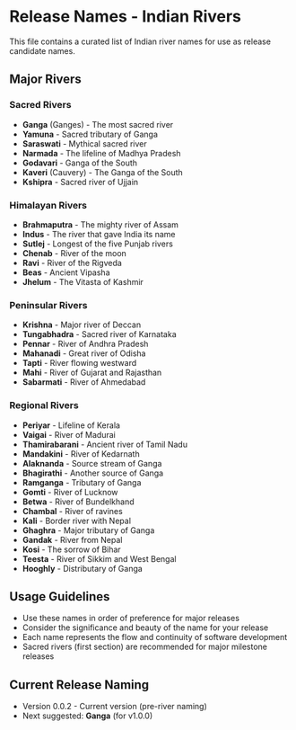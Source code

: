 # Release Names - Indian Rivers

This file contains a curated list of Indian river names for use as release candidate names.

## Major Rivers

### Sacred Rivers

- **Ganga** (Ganges) - The most sacred river
- **Yamuna** - Sacred tributary of Ganga
- **Saraswati** - Mythical sacred river
- **Narmada** - The lifeline of Madhya Pradesh
- **Godavari** - Ganga of the South
- **Kaveri** (Cauvery) - The Ganga of the South
- **Kshipra** - Sacred river of Ujjain

### Himalayan Rivers

- **Brahmaputra** - The mighty river of Assam
- **Indus** - The river that gave India its name
- **Sutlej** - Longest of the five Punjab rivers
- **Chenab** - River of the moon
- **Ravi** - River of the Rigveda
- **Beas** - Ancient Vipasha
- **Jhelum** - The Vitasta of Kashmir

### Peninsular Rivers

- **Krishna** - Major river of Deccan
- **Tungabhadra** - Sacred river of Karnataka
- **Pennar** - River of Andhra Pradesh
- **Mahanadi** - Great river of Odisha
- **Tapti** - River flowing westward
- **Mahi** - River of Gujarat and Rajasthan
- **Sabarmati** - River of Ahmedabad

### Regional Rivers

- **Periyar** - Lifeline of Kerala
- **Vaigai** - River of Madurai
- **Thamirabarani** - Ancient river of Tamil Nadu
- **Mandakini** - River of Kedarnath
- **Alaknanda** - Source stream of Ganga
- **Bhagirathi** - Another source of Ganga
- **Ramganga** - Tributary of Ganga
- **Gomti** - River of Lucknow
- **Betwa** - River of Bundelkhand
- **Chambal** - River of ravines
- **Kali** - Border river with Nepal
- **Ghaghra** - Major tributary of Ganga
- **Gandak** - River from Nepal
- **Kosi** - The sorrow of Bihar
- **Teesta** - River of Sikkim and West Bengal
- **Hooghly** - Distributary of Ganga

## Usage Guidelines

- Use these names in order of preference for major releases
- Consider the significance and beauty of the name for your release
- Each name represents the flow and continuity of software development
- Sacred rivers (first section) are recommended for major milestone releases

## Current Release Naming

- Version 0.0.2 - Current version (pre-river naming)
- Next suggested: **Ganga** (for v1.0.0)
